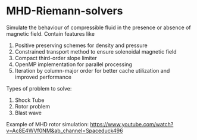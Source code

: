 # MHD-Riemann-solvers 
Simulate the behaviour of compressible fluid in the presence or absence of magnetic field. Contain features like
1) Positive preserving schemes for density and pressure
2) Constrained transport method to ensure solenoidal magnetic field
3) Compact third-order slope limiter
4) OpenMP implementation for parallel processing
5) Iteration by column-major order for better cache utilization and improved performance

Types of problem to solve:
1) Shock Tube
2) Rotor problem
3) Blast wave

Example of MHD rotor simulation: 
https://www.youtube.com/watch?v=Ac8E4WVf0NM&ab_channel=Spaceduck496
